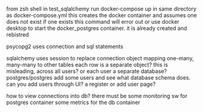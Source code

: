 from zsh shell in test_sqlalchemy run docker-compose up in same directory as docker-compose.yml
   this creates the docker container and assumes one does not exist
   if one exists this command will error out
or use docker desktop to start the docker_postgres container. it is already created and rebistred

psycopg2 uses connection and sql statements

sqlalchemy uses session to replace connection
object mapping one-many, many-many to other tables
each row is a separate object? 
this is misleading, across all users? or each user a separate database? postgres/postgres
add some users and see what database schema does. 
can you add users through UI? 
a register or add user page? 

how to view connections into db? 
there must be some monitoring sw for postgres container
some metrics for the db container


